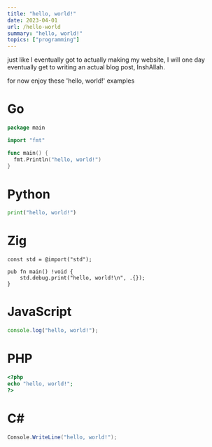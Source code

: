 ```yaml
---
title: "hello, world!"
date: 2023-04-01
url: /hello-world
summary: "hello, world!"
topics: ["programming"]
---
```


just like I eventually got to actually making my website,
I will one day eventually get to writing an actual blog post, InshAllah.

for now enjoy these 'hello, world!' examples

# Go

```go
package main

import "fmt"

func main() {
  fmt.Println("hello, world!")
}
```

# Python

```python
print("hello, world!")
```

# Zig

```zig
const std = @import("std");

pub fn main() !void {
    std.debug.print("hello, world!\n", .{});
}
```

# JavaScript

```javascript
console.log("hello, world!");
```

# PHP

```php
<?php
echo "hello, world!";
?>
```

# C#

```cs
Console.WriteLine("hello, world!");
```
